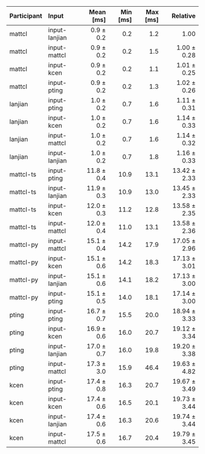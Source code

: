 | Participant | Input | Mean [ms] | Min [ms] | Max [ms] | Relative |
|:---|:---|---:|---:|---:|---:|
| mattcl | input-lanjian | 0.9 ± 0.2 | 0.2 | 1.2 | 1.00 |
| mattcl | input-mattcl | 0.9 ± 0.2 | 0.2 | 1.5 | 1.00 ± 0.28 |
| mattcl | input-kcen | 0.9 ± 0.2 | 0.2 | 1.1 | 1.01 ± 0.25 |
| mattcl | input-pting | 0.9 ± 0.2 | 0.2 | 1.3 | 1.02 ± 0.26 |
| lanjian | input-pting | 1.0 ± 0.2 | 0.7 | 1.6 | 1.11 ± 0.31 |
| lanjian | input-kcen | 1.0 ± 0.2 | 0.7 | 1.6 | 1.14 ± 0.33 |
| lanjian | input-mattcl | 1.0 ± 0.2 | 0.7 | 1.6 | 1.14 ± 0.32 |
| lanjian | input-lanjian | 1.0 ± 0.2 | 0.7 | 1.8 | 1.16 ± 0.33 |
| mattcl-ts | input-pting | 11.8 ± 0.4 | 10.9 | 13.1 | 13.42 ± 2.33 |
| mattcl-ts | input-lanjian | 11.9 ± 0.3 | 10.9 | 13.0 | 13.45 ± 2.33 |
| mattcl-ts | input-kcen | 12.0 ± 0.3 | 11.2 | 12.8 | 13.58 ± 2.35 |
| mattcl-ts | input-mattcl | 12.0 ± 0.4 | 11.0 | 13.1 | 13.58 ± 2.36 |
| mattcl-py | input-mattcl | 15.1 ± 0.4 | 14.2 | 17.9 | 17.05 ± 2.96 |
| mattcl-py | input-kcen | 15.1 ± 0.6 | 14.2 | 18.3 | 17.13 ± 3.01 |
| mattcl-py | input-lanjian | 15.1 ± 0.6 | 14.1 | 18.2 | 17.13 ± 3.00 |
| mattcl-py | input-pting | 15.1 ± 0.5 | 14.0 | 18.1 | 17.14 ± 3.00 |
| pting | input-pting | 16.7 ± 0.7 | 15.5 | 20.0 | 18.94 ± 3.33 |
| pting | input-kcen | 16.9 ± 0.6 | 16.0 | 20.7 | 19.12 ± 3.34 |
| pting | input-lanjian | 17.0 ± 0.7 | 16.0 | 19.8 | 19.20 ± 3.38 |
| pting | input-mattcl | 17.3 ± 3.0 | 15.9 | 46.4 | 19.63 ± 4.82 |
| kcen | input-pting | 17.4 ± 0.8 | 16.3 | 20.7 | 19.67 ± 3.49 |
| kcen | input-kcen | 17.4 ± 0.6 | 16.5 | 20.1 | 19.73 ± 3.44 |
| kcen | input-lanjian | 17.4 ± 0.6 | 16.3 | 20.6 | 19.74 ± 3.44 |
| kcen | input-mattcl | 17.5 ± 0.6 | 16.7 | 20.4 | 19.79 ± 3.45 |
